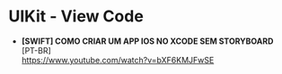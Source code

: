 # UIKit - View Code

- **[SWIFT] COMO CRIAR UM APP IOS NO XCODE SEM STORYBOARD** [PT-BR] \
https://www.youtube.com/watch?v=bXF6KMJFwSE